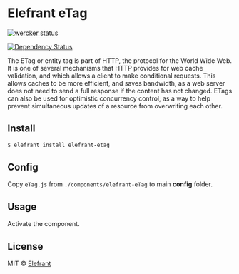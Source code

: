 # Elefrant eTag

[![wercker status](https://app.wercker.com/status/48eecd26101598e32a0084fb5dca813e/s/master "wercker status")](https://app.wercker.com/project/bykey/48eecd26101598e32a0084fb5dca813e)

[![Dependency Status](https://gemnasium.com/Elefrant/elefrant-etag.svg)](https://gemnasium.com/Elefrant/elefrant-etag)


The ETag or entity tag is part of HTTP, the protocol for the World Wide Web. It is one of several mechanisms that HTTP provides for web cache validation, and which allows a client to make conditional requests. This allows caches to be more efficient, and saves bandwidth, as a web server does not need to send a full response if the content has not changed. ETags can also be used for optimistic concurrency control, as a way to help prevent simultaneous updates of a resource from overwriting each other.

## Install

```sh
$ elefrant install elefrant-etag
```

## Config

Copy `eTag.js` from `./components/elefrant-eTag` to main **config** folder.


## Usage

Activate the component.

## License

MIT © [Elefrant](http://elefrant.com/#/license)
